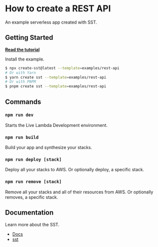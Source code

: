# How to create a REST API

An example serverless app created with SST.

## Getting Started

[**Read the tutorial**](https://sst.dev/examples/how-to-create-a-rest-api-with-serverless.html)

Install the example.

```bash
$ npx create-sst@latest --template=examples/rest-api
# Or with Yarn
$ yarn create sst --template=examples/rest-api
# Or with PNPM
$ pnpm create sst --template=examples/rest-api
```

## Commands

### `npm run dev`

Starts the Live Lambda Development environment.

### `npm run build`

Build your app and synthesize your stacks.

### `npm run deploy [stack]`

Deploy all your stacks to AWS. Or optionally deploy, a specific stack.

### `npm run remove [stack]`

Remove all your stacks and all of their resources from AWS. Or optionally removes, a specific stack.

## Documentation

Learn more about the SST.

- [Docs](https://docs.sst.dev/)
- [sst](https://docs.sst.dev/packages/sst)
